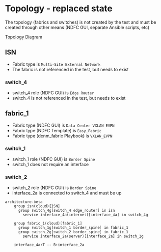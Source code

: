 # Topology - replaced state

The topology (fabrics and switches) is not created by the test and must be
created through other means (NDFC GUI, separate Ansible scripts, etc)

[Topology Diagram](replaced.mermaid)

## ISN

- Fabric type is `Multi-Site External Network`
- The fabric is not referenced in the test, but needs to exist

### switch_4

- switch_4 role (NDFC GUI) is `Edge Router`
- switch_4 is not referenced in the test, but needs to exist

## fabric_1

- Fabric type (NDFC GUI) is `Data Center VXLAN EVPN`
- Fabric type (NDFC Template) is `Easy_Fabric`
- Fabric type (dcnm_fabric Playbook) is `VXLAN_EVPN`

### switch_1

- switch_1 role (NDFC GUI) is `Border Spine`
- switch_1 does not require an interface

### switch_2

- switch_2 role (NDFC GUI) is `Border Spine`
- interface_2a is connected to switch_4 and must be up

```mermaid
architecture-beta
    group isn(cloud)[ISN]
      group switch_4g[switch_4 edge_router] in isn
        service interface_4a(internet)[interface_4a] in switch_4g

    group fabric_1(cloud)[fabric_1]
      group switch_1g[switch_1 border_spine] in fabric_1
      group switch_2g[switch_2 border_spine] in fabric_1
        service interface_2a(server)[interface_2a] in switch_2g

    interface_4a:T -- B:interface_2a
```

